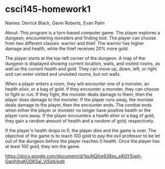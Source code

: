 # csci145-homework1
Names: Derrick Black, Gavin Roberts, Evan Palm

About: This program is a turn-based computer game. The player explores a dungeon, encountering monsters and finding loot. The player can choose from two different classes: warrior and thief. The warrior has higher damage and health, while the thief receives 20% more gold. 

The player starts at the top-left corner of the dungeon. A map of the dungeon is displayed showing current location, walls, and visited rooms, as well as the current health and gold. They can move up, down, left, or right and can enter visited and unvisited rooms, but not walls.

When a player enters a room, they will encounter one of a monster, an health elixir, or a bag of gold. If they encounter a monster, they can choose to fight or run. If they fight, the monster deals damage to them, then the player does damage to the monster. If the player runs away, the monster deals damage to the player, then the encounter ends. The combat ends when either the player or monster no longer have positive health or the player runs away. If the player encounters a health elixir or a bag of gold, they gain a random amount of health and a random of gold, respectively. 

If the player's health drops to 0, the player dies and the game is over.
The objective of the game is to reach 100 gold to pay the evil professor to be let out of the dungeon before the player reaches 0 health. Once the player has at least 100 gold, they win the game.

https://docs.google.com/document/d/1puNQXw638es_e8QYSypIj-OanlhlhsKODKSaI_VI5d4/edit
